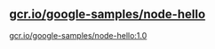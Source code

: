 
[gcr.io/google-samples/node-hello](https://hub.docker.com/r/anjia0532/google-samples.node-hello/tags/)
-----


[gcr.io/google-samples/node-hello:1.0](https://hub.docker.com/r/anjia0532/google-samples.node-hello/tags/)


